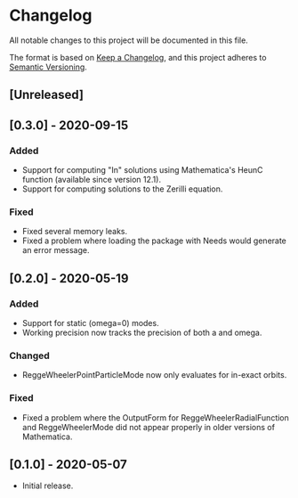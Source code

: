 # Changelog

All notable changes to this project will be documented in this file.

The format is based on [Keep a Changelog](https://keepachangelog.com/en/1.0.0/),
and this project adheres to [Semantic Versioning](https://semver.org/spec/v2.0.0.html).

## [Unreleased]


## [0.3.0] - 2020-09-15

### Added
 - Support for computing "In" solutions using Mathematica's HeunC function (available since version 12.1).
 - Support for computing solutions to the Zerilli equation.

### Fixed
 - Fixed several memory leaks.
 - Fixed a problem where loading the package with Needs would generate an error message.


## [0.2.0] - 2020-05-19

### Added
 - Support for static (omega=0) modes.
 - Working precision now tracks the precision of both a and omega.

### Changed
 - ReggeWheelerPointParticleMode now only evaluates for in-exact orbits.

### Fixed
 - Fixed a problem where the OutputForm for ReggeWheelerRadialFunction and ReggeWheelerMode did not appear properly in older versions of Mathematica.


## [0.1.0] - 2020-05-07
 - Initial release.
